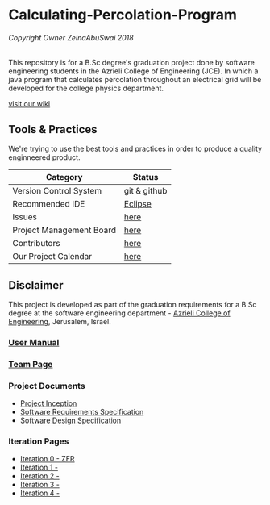# Calculating-Percolation-Program

###### Copyright Owner ZeinaAbuSwai 2018

This repository is for a B.Sc degree's graduation project done by software engineering students in the Azrieli College of Engineering (JCE). 
In which a java program that calculates percolation throughout an electrical grid will be developed for the college physics department.

[visit our wiki](https://github.com/ZeinaAbuSwai/Calculating-Percolation-Program/wiki)


## Tools & Practices
We're trying to use the best tools and practices in order to produce a quality enginneered product.

|Category|Status|
|---|---|
| Version Control System| git & github |
| Recommended IDE | [Eclipse](https://www.eclipse.org) |
| Issues | [here](https://github.com/ZeinaAbuSwai/Calculating-Percolation-Program/issues) |
| Project Management Board| [here](https://github.com/ZeinaAbuSwai/Calculating-Percolation-Program/projects) |
| Contributors | [here](https://github.com/ZeinaAbuSwai/Calculating-Percolation-Program/graphs/contributors)|
| Our Project Calendar | [here](https://calendar.google.com/calendar/embed?src=ofbe3kdsde039ra5vqdq53tm9s%40group.calendar.google.com&ctz=Asia%2FJerusalem)|

## Disclaimer
This project is developed as part of the graduation requirements for a B.Sc degree at the software engineering department - [Azrieli College of Engineering](http://www.jce.ac.il/), Jerusalem, Israel.


### [User Manual](../../wiki/user-manual) 

### [Team Page](../../wiki/team)

### Project Documents
- [Project Inception](../../wiki/Project-Inception)
- [Software Requirements Specification](../../wiki/srs)
- [Software Design Specification](../../wiki/sds)

### Iteration Pages
- [Iteration 0 - ZFR](https://github.com/ZeinaAbuSwai/Calculating-Percolation-Program/wiki/Iteration-0---ZFR)
- [Iteration 1 - ](https://github.com/ZeinaAbuSwai/Calculating-Percolation-Program/wiki/Iteration-1)
- [Iteration 2 - ](https://github.com/ZeinaAbuSwai/Calculating-Percolation-Program/wiki/Iteration-2)
- [Iteration 3 - ](https://github.com/ZeinaAbuSwai/Calculating-Percolation-Program/wiki/Iteration-3)
- [Iteration 4 - ](https://github.com/ZeinaAbuSwai/Calculating-Percolation-Program/wiki/Iteration-4)



